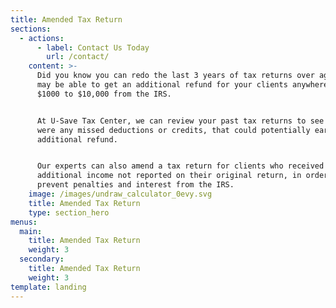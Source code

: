 ```yaml
---
title: Amended Tax Return
sections:
  - actions:
      - label: Contact Us Today
        url: /contact/
    content: >-
      Did you know you can redo the last 3 years of tax returns over again? You
      may be able to get an additional refund for your clients anywhere from
      $1000 to $10,000 from the IRS. 


      At U-Save Tax Center, we can review your past tax returns to see if there
      were any missed deductions or credits, that could potentially earn an
      additional refund. 


      Our experts can also amend a tax return for clients who received
      additional income not reported on their original return, in order to
      prevent penalties and interest from the IRS.
    image: /images/undraw_calculator_0evy.svg
    title: Amended Tax Return
    type: section_hero
menus:
  main:
    title: Amended Tax Return
    weight: 3
  secondary:
    title: Amended Tax Return
    weight: 3
template: landing
---
```


